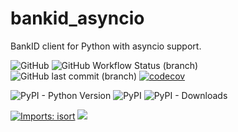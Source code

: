 # bankid_asyncio
BankID client for Python with asyncio support.

![GitHub](https://img.shields.io/github/license/Kostiantyn-Salnykov/bankid_asyncio)
![GitHub Workflow Status (branch)](https://img.shields.io/github/workflow/status/Kostiantyn-Salnykov/bankid_asyncio/Python%20package/main)
![GitHub last commit (branch)](https://img.shields.io/github/last-commit/Kostiantyn-Salnykov/bankid_asyncio/main)
[![codecov](https://codecov.io/gh/Kostiantyn-Salnykov/bankid_asyncio/branch/main/graph/badge.svg?token=77Z4DQVIU5)](https://codecov.io/gh/Kostiantyn-Salnykov/bankid_asyncio)

![PyPI - Python Version](https://img.shields.io/pypi/pyversions/bankid-asyncio)
![PyPI](https://img.shields.io/pypi/v/bankid-asyncio)
![PyPI - Downloads](https://img.shields.io/pypi/dm/bankid-asyncio)

[![Imports: isort](https://img.shields.io/badge/%20imports-isort-%231674b1?style=flat&labelColor=ef8336)](https://pycqa.github.io/isort/)
[![](https://img.shields.io/badge/code%20style-black-000000?style=flat)](https://github.com/psf/black)
